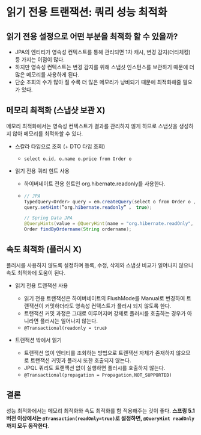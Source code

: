 # 읽기 전용 트랜잭션: 쿼리 성능 최적화

## 읽기 전용 설정으로 어떤 부분을 최적화 할 수 있을까?
- JPA의 엔티티가 영속성 컨텍스트를 통해 관리되면 1차 캐시, 변경 감지(더티체킹) 등 가지는 이점이 많다.
- 하지만 영속성 컨텍스트는 변경 감지를 위해 스냅샷 인스턴스를 보관하기 때문에 더 많은 메모리를 사용하게 된다.
- 단순 조회의 수가 많아 질 수록 더 많은 메모리가 낭비되기 때문에 최적화해줄 필요가 있다.

## 메모리 최적화 (스냅샷 보관 X)
메모리 최적화에서는 영속성 컨텍스트가 결과를 관리하지 않게 하므로 스냅샷을 생성하지 않아 메모리를 최적화할 수 있다.

- 스칼라 타입으로 조회 (+ DTO 타입 조회) 
    - `select o.id, o.name o.price from Order o`
    
- 읽기 전용 쿼리 힌트 사용
    - 하이버네이트 전용 힌트인 org.hibernate.readonly를 사용한다.
    - ```java
      // JPA
      TypedQuery<Order> query = em.createQuery(select o from Order o , Order.class);
      query.setHint(”org.hibernate.readonly” ， true);
      
      // Spring Data JPA
      @QueryHints(value = @QueryHint(name = "org.hibernate.readOnly", value = "true"))
      Order findByOrdername(String ordername);
      ```
      
## 속도 최적화 (플러시 X)
플러시를 사용하지 않도록 설정하며 등록, 수정, 삭제와 스냅샷 비교가 일어나지 않으니 속도 최적화에 도움이 된다.

- 읽기 전용 트랜잭션 사용
    - 읽기 전용 트랜잭션은 하이버네이트의 FlushMode를 Manual로 변경하여 트랜잭션이 커밋하더라도 영속성 컨텍스트가 플러시 되지 않도록 한다.
    - 트랜잭션 커밋 과정은 그대로 이루어지며 강제로 플러시를 호출하는 경우가 아니라면 플러시는 일어나지 않는다.
    - `@Transactional(readonly = true》`

- 트랜잭션 밖에서 읽기
    - 트랜잭션 없이 엔티티를 조회하는 방법으로 트랜잭션 자체가 존재하지 않으므로 트랜잭션 커밋과 플러시 또한 호출되지 않는다.
    - JPQL 쿼리도 트랜잭션 없이 실행하면 플러시를 호출하지 않는다.
    - `@Transactional(propagation = Propagation,NOT_SUPPORTED)`

## 결론
성능 최적화에서는 메모리 최적화와 속도 최적화를 함 적용해주는 것이 좋다.
**스프링 5.1 버전 이상에서는 `@Transaction(readOnly=true)`로 설정하면, `@QueryHint readOnly`까지 모두 동작한다**.
